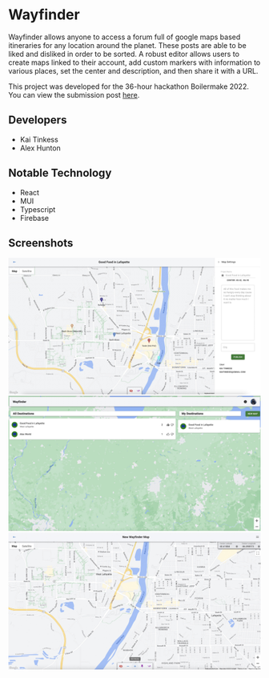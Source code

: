 # Wayfinder

Wayfinder allows anyone to access a forum full of google maps based itineraries for any location around the planet. These posts are able to be liked and disliked in order to be sorted. A robust editor allows users to create maps linked to their account, add custom markers with information to various places, set the center and description, and then share it with a URL.

This project was developed for the 36-hour hackathon Boilermake 2022. You can view the submission post [here](https://devpost.com/software/wayfinder-350vyd).
## Developers
- Kai Tinkess
- Alex Hunton

## Notable Technology
- React
- MUI
- Typescript
- Firebase

## Screenshots

![ss3](/screenshots/ss3.jpeg)
![ss2](/screenshots/ss2.jpeg)
![ss1](/screenshots/ss1.jpeg)